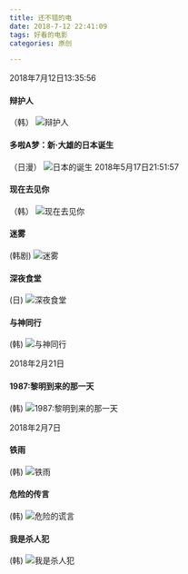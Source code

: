 ```yaml
---
title: 还不错的电
date: 2018-7-12 22:41:09
tags: 好看的电影
categories: 原创

---
```

2018年7月12日13:35:56
#### 辩护人
（韩）
![辩护人](http://ohl8u210m.bkt.clouddn.com/bianhuren.webp)

#### 多啦A梦：新·大雄的日本诞生
（日漫）
![日本的诞生](http://ohl8u210m.bkt.clouddn.com/ribendedansheng.jpg)
2018年5月17日21:51:57
#### 现在去见你
（韩）
![现在去见你](http://ohl8u210m.bkt.clouddn.com/xzqjn.webp)
#### 迷雾
(韩剧)
![迷雾](http://ohl8u210m.bkt.clouddn.com/miwu.webp)

#### 深夜食堂
(日)
![深夜食堂](http://ohl8u210m.bkt.clouddn.com/shenyeshitang.webp)
#### 与神同行
(韩)
![与神同行](http://ohl8u210m.bkt.clouddn.com/yushentongxing.webp)

2018年2月21日
#### 1987:黎明到来的那一天
(韩)
![1987:黎明到来的那一天](http://ohl8u210m.bkt.clouddn.com/m1987.jpg)

2018年2月7日
#### 铁雨
(韩)
![铁雨](https://img3.doubanio.com/view/photo/s_ratio_poster/public/p2505050710.webp)
#### 危险的传言
(韩)
![危险的谎言](https://img3.doubanio.com/view/photo/s_ratio_poster/public/p2166843862.webp)

#### 我是杀人犯
(韩)
![我是杀人犯](https://img3.doubanio.com/view/photo/s_ratio_poster/public/p1751906355.webp)